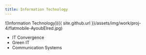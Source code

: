 ```yaml
---
title: Information Technology
---
```


![Information Technology]({{ site.github.url }}/assets/img/work/proj-4/flatmobile-AyoubElred.jpg)

* IT Convergence
* Green IT
* Communication Systems
